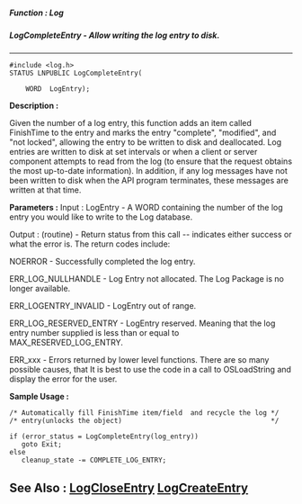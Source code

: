 ##### Function : Log
##### LogCompleteEntry - Allow writing the log entry to disk.
---
```
#include <log.h>
STATUS LNPUBLIC LogCompleteEntry(

	WORD  LogEntry);
```
**Description :**

Given the number of a log entry, this function adds an item called FinishTime 
to the entry and marks the entry "complete", "modified", and "not locked", 
allowing the entry to be written to disk and deallocated.  Log entries are 
written to disk at set intervals or when a client or server component attempts 
to read from the log (to ensure that the request obtains the most up-to-date 
information).  In addition, if any log messages have not been written to disk 
when the API program terminates, these messages are written at that time.

**Parameters :**
Input :
LogEntry  -  A WORD containing the number of the log entry you would like to write to the Log database.

Output :
(routine)  -  Return status from this call -- indicates either success or what the error is. The return codes include:

NOERROR - Successfully completed the log entry.

ERR_LOG_NULLHANDLE - Log Entry not allocated.  The Log Package is no longer available.

ERR_LOGENTRY_INVALID - LogEntry out of range.

ERR_LOG_RESERVED_ENTRY - LogEntry reserved.  Meaning that the log entry number supplied is less than or equal to MAX_RESERVED_LOG_ENTRY.

ERR_xxx - Errors returned by lower level functions.  There are so many possible causes, that It is best to use the code in a call to OSLoadString and display the error for the user.



**Sample Usage :**
```
/* Automatically fill FinishTime item/field  and recycle the log */
/* entry(unlocks the object)                                     */

if (error_status = LogCompleteEntry(log_entry))
   goto Exit;
else
   cleanup_state -= COMPLETE_LOG_ENTRY;
```
**See Also :**
[LogCloseEntry](/domino-c-api-docs/reference/Func/LogCloseEntry)
[LogCreateEntry](/domino-c-api-docs/reference/Func/LogCreateEntry)
---
